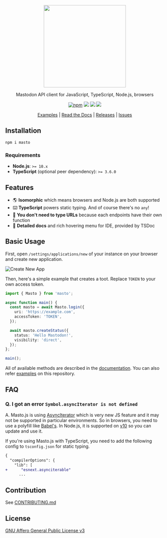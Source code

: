 <p align="center">
  <img src="https://i.imgur.com/z47VXyd.png" width="260px">
</p>

<p align="center">Mastodon API client for JavaScript, TypeScript, Node.js, browsers</p>

<p align="center">
  <a href="https://www.npmjs.com/package/masto"><img src="https://img.shields.io/npm/v/masto.svg" alt="npm"/></a>
  <a href="https://github.com/neet/masto.js/actions"><img src="https://github.com/neet/masto.js/workflows/CI/badge.svg" /></a>
  <a href="https://codecov.io/gh/neet/masto.js"><img src="https://codecov.io/gh/neet/masto.js/branch/master/graph/badge.svg" /></a>
  <a href="https://codeclimate.com/github/neet/masto.js/maintainability"><img src="https://api.codeclimate.com/v1/badges/f56a1d2e6728a89d0a94/maintainability" /></a>
</p>

<p align="center">
  <a href="https://github.com/neet/masto.js/tree/master/examples">Examples</a> |
  <a href="https://git.io/JUgU8">Read the Docs</a> |
  <a href="https://github.com/neet/masto.js/releases">Releases</a> |
  <a href="https://github.com/neet/masto.js/issues">Issues</a>
</p>

## Installation

```
npm i masto
```

### Requirements

- **Node.js**: `>= 10.x`
- **TypeScript** (optional peer dependency): `>= 3.6.0`

## Features
- 🌎 **Isomorphic** which means browsers and Node.js are both supported
- ⌨️ **TypeScript** powers static typing. And of course there's no `any`!
- 💪 **You don't need to type URLs** because each endpoints have their own function
- 📄 **Detailed docs** and rich hovering menu for IDE, provided by TSDoc

## Basic Usage

First, open `/settings/applications/new` of your instance on your browser and create new application.

![Create New App](https://i.imgur.com/lgbt0l5.png)

Then, here's a simple example that creates a toot. Replace `TOKEN` to your own access token.

```ts
import { Masto } from 'masto';

async function main() {
  const masto = await Masto.login({
    uri: 'https://example.com',
    accessToken: 'TOKEN',
  });

  await masto.createStatus({
    status: 'Hello Mastodon!',
    visibility: 'direct',
  });
};

main();
```

All of available methods are described in the [documentation](https://neet.github.io/masto.js/classes/_clients_masto_masto_.masto.html). You can also refer [examples](https://github.com/neet/masto.js/tree/master/examples) on this repository.

## FAQ

### Q. I got an error `Symbol.asyncIterator is not defined`

A. Masto.js is using [AsyncIterator](https://github.com/tc39/proposal-async-iteration) which is very new JS feature and it may not be supported in particular environments. So in browsers, you need to use a polyfill like [Babel's](https://babeljs.io/docs/en/babel-plugin-proposal-async-generator-functions). In Node.js, it is supported on [v10](https://medium.com/@nairihar/async-iteration-in-nodejs-v10-3c17dc00ed9f) so you can update and use it.

If you're using Masto.js with TypeScript, you need to add the following config to `tsconfig.json` for static typing.

```diff
{
  "compilerOptions": {
    "lib": [
+      "esnext.asynciterable"
      ...
```

## Contribution

See [CONTRIBUTING.md](CONTRIBUTING.md)

## License

[GNU Affero General Public License v3](https://www.gnu.org/licenses/agpl-3.0.en.html)
